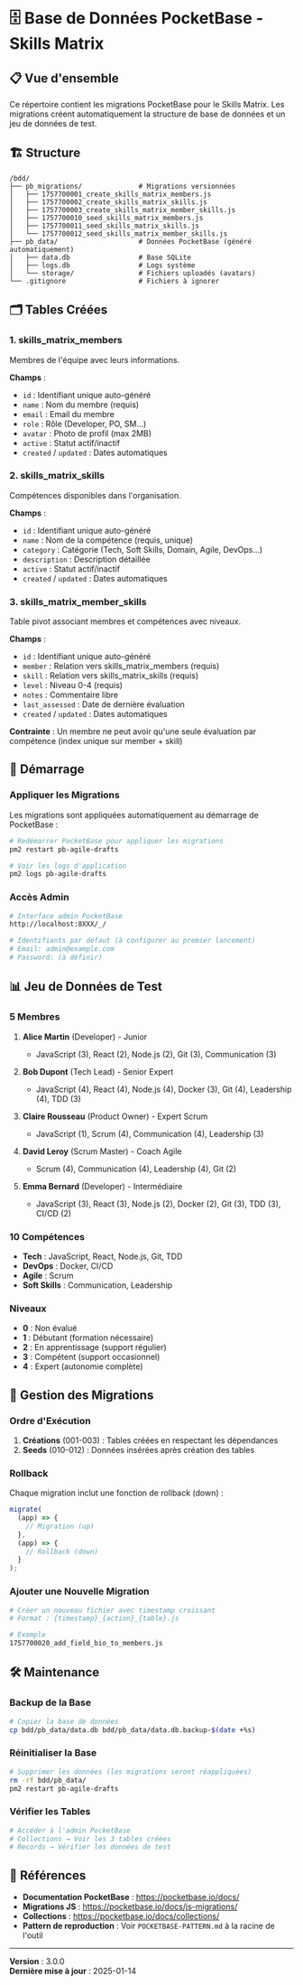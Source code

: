 # 🗄️ Base de Données PocketBase - Skills Matrix

## 📋 Vue d'ensemble

Ce répertoire contient les migrations PocketBase pour le Skills Matrix. Les migrations créent automatiquement la structure de base de données et un jeu de données de test.

## 🏗️ Structure

```
/bdd/
├── pb_migrations/              # Migrations versionnées
│   ├── 1757700001_create_skills_matrix_members.js
│   ├── 1757700002_create_skills_matrix_skills.js
│   ├── 1757700003_create_skills_matrix_member_skills.js
│   ├── 1757700010_seed_skills_matrix_members.js
│   ├── 1757700011_seed_skills_matrix_skills.js
│   └── 1757700012_seed_skills_matrix_member_skills.js
├── pb_data/                    # Données PocketBase (généré automatiquement)
│   ├── data.db                 # Base SQLite
│   ├── logs.db                 # Logs système
│   └── storage/                # Fichiers uploadés (avatars)
└── .gitignore                  # Fichiers à ignorer
```

## 🗂️ Tables Créées

### 1. skills_matrix_members

Membres de l'équipe avec leurs informations.

**Champs** :

- `id` : Identifiant unique auto-généré
- `name` : Nom du membre (requis)
- `email` : Email du membre
- `role` : Rôle (Developer, PO, SM...)
- `avatar` : Photo de profil (max 2MB)
- `active` : Statut actif/inactif
- `created` / `updated` : Dates automatiques

### 2. skills_matrix_skills

Compétences disponibles dans l'organisation.

**Champs** :

- `id` : Identifiant unique auto-généré
- `name` : Nom de la compétence (requis, unique)
- `category` : Catégorie (Tech, Soft Skills, Domain, Agile, DevOps...)
- `description` : Description détaillée
- `active` : Statut actif/inactif
- `created` / `updated` : Dates automatiques

### 3. skills_matrix_member_skills

Table pivot associant membres et compétences avec niveaux.

**Champs** :

- `id` : Identifiant unique auto-généré
- `member` : Relation vers skills_matrix_members (requis)
- `skill` : Relation vers skills_matrix_skills (requis)
- `level` : Niveau 0-4 (requis)
- `notes` : Commentaire libre
- `last_assessed` : Date de dernière évaluation
- `created` / `updated` : Dates automatiques

**Contrainte** : Un membre ne peut avoir qu'une seule évaluation par compétence (index unique sur member + skill)

## 🚀 Démarrage

### Appliquer les Migrations

Les migrations sont appliquées automatiquement au démarrage de PocketBase :

```bash
# Redémarrer PocketBase pour appliquer les migrations
pm2 restart pb-agile-drafts

# Voir les logs d'application
pm2 logs pb-agile-drafts
```

### Accès Admin

```bash
# Interface admin PocketBase
http://localhost:8XXX/_/

# Identifiants par défaut (à configurer au premier lancement)
# Email: admin@example.com
# Password: (à définir)
```

## 📊 Jeu de Données de Test

### 5 Membres

1. **Alice Martin** (Developer) - Junior

   - JavaScript (3), React (2), Node.js (2), Git (3), Communication (3)

2. **Bob Dupont** (Tech Lead) - Senior Expert

   - JavaScript (4), React (4), Node.js (4), Docker (3), Git (4), Leadership (4), TDD (3)

3. **Claire Rousseau** (Product Owner) - Expert Scrum

   - JavaScript (1), Scrum (4), Communication (4), Leadership (3)

4. **David Leroy** (Scrum Master) - Coach Agile

   - Scrum (4), Communication (4), Leadership (4), Git (2)

5. **Emma Bernard** (Developer) - Intermédiaire
   - JavaScript (3), React (3), Node.js (2), Docker (2), Git (3), TDD (3), CI/CD (2)

### 10 Compétences

- **Tech** : JavaScript, React, Node.js, Git, TDD
- **DevOps** : Docker, CI/CD
- **Agile** : Scrum
- **Soft Skills** : Communication, Leadership

### Niveaux

- **0** : Non évalué
- **1** : Débutant (formation nécessaire)
- **2** : En apprentissage (support régulier)
- **3** : Compétent (support occasionnel)
- **4** : Expert (autonomie complète)

## 🔄 Gestion des Migrations

### Ordre d'Exécution

1. **Créations** (001-003) : Tables créées en respectant les dépendances
2. **Seeds** (010-012) : Données insérées après création des tables

### Rollback

Chaque migration inclut une fonction de rollback (down) :

```javascript
migrate(
  (app) => {
    // Migration (up)
  },
  (app) => {
    // Rollback (down)
  }
);
```

### Ajouter une Nouvelle Migration

```bash
# Créer un nouveau fichier avec timestamp croissant
# Format : {timestamp}_{action}_{table}.js

# Exemple
1757700020_add_field_bio_to_members.js
```

## 🛠️ Maintenance

### Backup de la Base

```bash
# Copier la base de données
cp bdd/pb_data/data.db bdd/pb_data/data.db.backup-$(date +%s)
```

### Réinitialiser la Base

```bash
# Supprimer les données (les migrations seront réappliquées)
rm -rf bdd/pb_data/
pm2 restart pb-agile-drafts
```

### Vérifier les Tables

```bash
# Accéder à l'admin PocketBase
# Collections → Voir les 3 tables créées
# Records → Vérifier les données de test
```

## 📖 Références

- **Documentation PocketBase** : https://pocketbase.io/docs/
- **Migrations JS** : https://pocketbase.io/docs/js-migrations/
- **Collections** : https://pocketbase.io/docs/collections/
- **Pattern de reproduction** : Voir `POCKETBASE-PATTERN.md` à la racine de l'outil

---

**Version** : 3.0.0  
**Dernière mise à jour** : 2025-01-14
